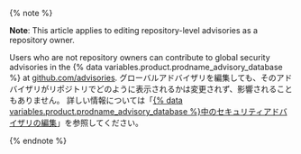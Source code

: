 {% note %}

**Note**: This article applies to editing repository-level advisories as a repository owner.

Users who are not repository owners can contribute to global security advisories in the {% data variables.product.prodname_advisory_database %} at [github.com/advisories](https://github.com/advisories). グローバルアドバイザリを編集しても、そのアドバイザリがリポジトリでどのように表示されるかは変更されず、影響されることもありません。 詳しい情報については「[{% data variables.product.prodname_advisory_database %}中のセキュリティアドバイザリの編集](/code-security/supply-chain-security/managing-vulnerabilities-in-your-projects-dependencies/editing-security-advisories-in-the-github-advisory-database)」を参照してください。

{% endnote %}
